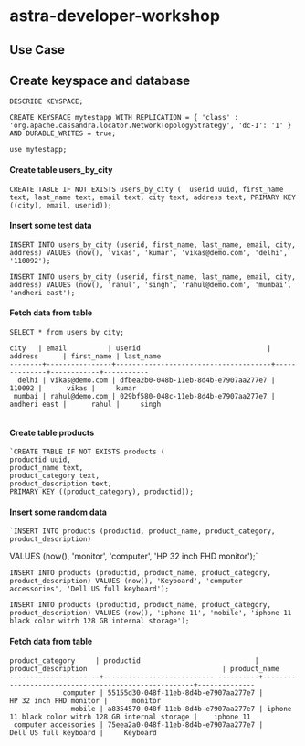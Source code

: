 # astra-developer-workshop

## Use Case 


## Create keyspace and database
`DESCRIBE KEYSPACE;`

`CREATE KEYSPACE mytestapp WITH REPLICATION = { 'class' : 'org.apache.cassandra.locator.NetworkTopologyStrategy', 'dc-1': '1' } AND DURABLE_WRITES = true;`

`use mytestapp;`

#### Create table users_by_city
`CREATE TABLE IF NOT EXISTS users_by_city ( 
	userid uuid,
	first_name text,
	last_name text,
	email text,
	city text,
	address text,
	PRIMARY KEY ((city), email, userid));`

  
#### Insert some test data
`INSERT INTO users_by_city (userid, first_name, last_name, email, city, address)
VALUES (now(), 'vikas', 'kumar', 'vikas@demo.com', 'delhi', '110092');`

`INSERT INTO users_by_city (userid, first_name, last_name, email, city, address)
VALUES (now(), 'rahul', 'singh', 'rahul@demo.com', 'mumbai', 'andheri east');`

#### Fetch data from table 
`SELECT * from users_by_city;`

```
city   | email          | userid                               | address      | first_name | last_name
--------+----------------+--------------------------------------+--------------+------------+-----------
  delhi | vikas@demo.com | dfbea2b0-048b-11eb-8d4b-e7907aa277e7 |       110092 |      vikas |     kumar
 mumbai | rahul@demo.com | 029bf580-048c-11eb-8d4b-e7907aa277e7 | andheri east |      rahul |     singh
 
 ```
 
#### Create table products
	`CREATE TABLE IF NOT EXISTS products (
    productid uuid,
    product_name text,
    product_category text,
    product_description text,
    PRIMARY KEY ((product_category), productid));
    
#### Insert some random data 
	`INSERT INTO products (productid, product_name, product_category, product_description)
VALUES (now(), 'monitor', 'computer', 'HP 32 inch FHD monitor');`

`INSERT INTO products (productid, product_name, product_category, product_description)
VALUES (now(), 'Keyboard', 'computer accessories', 'Dell US full keyboard');`

`INSERT INTO products (productid, product_name, product_category, product_description)
VALUES (now(), 'iphone 11', 'mobile', 'iphone 11 black color witrh 128 GB internal storage');`


#### Fetch data from table 
```
product_category     | productid                            | product_description                                 | product_name
----------------------+--------------------------------------+-----------------------------------------------------+--------------
             computer | 55155d30-048f-11eb-8d4b-e7907aa277e7 |                              HP 32 inch FHD monitor |      monitor
               mobile | a8354570-048f-11eb-8d4b-e7907aa277e7 | iphone 11 black color witrh 128 GB internal storage |    iphone 11
 computer accessories | 75eea2a0-048f-11eb-8d4b-e7907aa277e7 |                               Dell US full keyboard |     Keyboard
```

